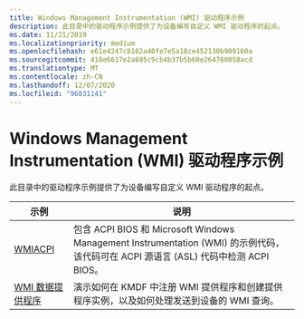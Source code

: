 ```yaml
---
title: Windows Management Instrumentation (WMI) 驱动程序示例
description: 此目录中的驱动程序示例提供了为设备编写自定义 WMI 驱动程序的起点。
ms.date: 11/21/2019
ms.localizationpriority: medium
ms.openlocfilehash: e61e4247c8162a40fe7e5a18ce452130b909160a
ms.sourcegitcommit: 418e6617e2a695c9cb4b37b5b60e264760858acd
ms.translationtype: MT
ms.contentlocale: zh-CN
ms.lasthandoff: 12/07/2020
ms.locfileid: "96831141"
---
```

# <a name="windows-management-instrumentation-wmi-driver-samples"></a>Windows Management Instrumentation (WMI) 驱动程序示例

此目录中的驱动程序示例提供了为设备编写自定义 WMI 驱动程序的起点。

| 示例 | 说明 |
| --- | --- |
| [WMIACPI](/samples/microsoft/windows-driver-samples/wmi-acpi-sample) | 包含 ACPI BIOS 和 Microsoft Windows Management Instrumentation (WMI) 的示例代码，该代码可在 ACPI 源语言 (ASL) 代码中检测 ACPI BIOS。 |
| [WMI 数据提供程序](/samples/microsoft/windows-driver-samples/sample-kmdf-driver-implementing-a-wmi-data-provider) | 演示如何在 KMDF 中注册 WMI 提供程序和创建提供程序实例，以及如何处理发送到设备的 WMI 查询。 |

